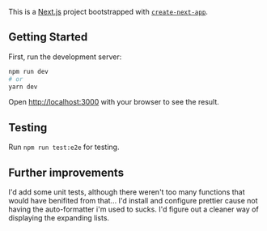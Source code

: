 This is a [Next.js](https://nextjs.org/) project bootstrapped with [`create-next-app`](https://github.com/vercel/next.js/tree/canary/packages/create-next-app).

## Getting Started

First, run the development server:

```bash
npm run dev
# or
yarn dev
```

Open [http://localhost:3000](http://localhost:3000) with your browser to see the result.

## Testing

Run `npm run test:e2e` for testing.

## Further improvements

I'd add some unit tests, although there weren't too many functions that would have benifited from that...
I'd install and configure prettier cause not having the auto-formatter i'm used to sucks.
I'd figure out a cleaner way of displaying the expanding lists.
